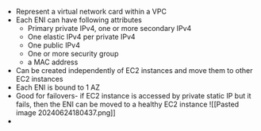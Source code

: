 - Represent a virtual network card within a VPC
- Each ENI can have following attributes
	- Primary private IPv4, one or more secondary IPv4
	- One elastic IPv4 per private IPv4
	- One public IPv4
	- One or more security group
	- a MAC address
- Can be created independently of EC2 instances and move them to other EC2 instances
- Each ENI is bound to 1 AZ
- Good for failovers- if EC2 instance is accessed by private static IP but it fails, then the ENI can be moved to a healthy EC2 instance ![[Pasted image 20240624180437.png]]
- 